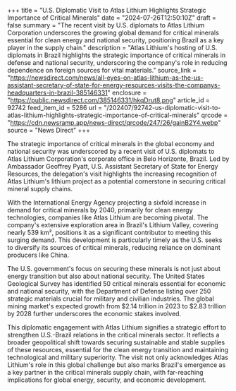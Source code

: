 +++
title = "U.S. Diplomatic Visit to Atlas Lithium Highlights Strategic Importance of Critical Minerals"
date = "2024-07-26T12:50:10Z"
draft = false
summary = "The recent visit by U.S. diplomats to Atlas Lithium Corporation underscores the growing global demand for critical minerals essential for clean energy and national security, positioning Brazil as a key player in the supply chain."
description = "Atlas Lithium's hosting of U.S. diplomats in Brazil highlights the strategic importance of critical minerals in defense and national security, underscoring the company's role in reducing dependence on foreign sources for vital materials."
source_link = "https://newsdirect.com/news/all-eyes-on-atlas-lithium-as-the-us-assistant-secretary-of-state-for-energy-resources-visits-the-companys-headquarters-in-brazil-385146331"
enclosure = "https://public.newsdirect.com/385146331/hkqDrut8.png"
article_id = 92742
feed_item_id = 5286
url = "/202407/92742-us-diplomatic-visit-to-atlas-lithium-highlights-strategic-importance-of-critical-minerals"
qrcode = "https://cdn.newsramp.app/news-direct/qrcode/247/26/gainB2Y4.webp"
source = "News Direct"
+++

<p>The strategic importance of critical minerals in the global economy and national security was underscored by a recent visit of U.S. diplomats to Atlas Lithium Corporation's corporate office in Belo Horizonte, Brazil. Led by Ambassador Geoffrey Pyatt, U.S. Assistant Secretary of State for Energy Resources, the delegation's visit highlights the increasing recognition of Atlas Lithium's lithium project as a potential cornerstone in securing critical mineral supply chains.</p><p>With the International Energy Agency projecting a sixfold increase in demand for critical minerals by 2040, primarily for clean energy technologies, companies like Atlas Lithium are becoming pivotal. The company's extensive exploration area in Brazil's Lithium Valley, covering nearly 539 km², positions it as a significant contributor to meeting this surging demand. This development is particularly timely as the U.S. seeks to diversify its sources of critical minerals, reducing reliance on dominant producers like China.</p><p>The U.S. government's focus on securing these minerals is not just about energy transition but also about national security. The United States Geological Survey has identified 50 critical minerals essential for economic and national security, with the Department of Defense listing over 250 strategic materials crucial for military and civilian industries. The global mining market's expected growth from $2.14 trillion in 2023 to $2.83 trillion by 2028 further underscores the economic stakes involved.</p><p>This diplomatic engagement with Atlas Lithium signifies a strategic effort to strengthen U.S.-Brazil relations in the critical minerals sector. It reflects a broader geopolitical shift towards securing sustainable and stable supplies of these resources, essential for the clean energy transition and maintaining technological and military superiority. The visit not only acknowledges Atlas Lithium's role in this global challenge but also marks Brazil's emergence as a key partner in the critical minerals supply chain, with far-reaching implications for global energy, security, and economic development.</p>